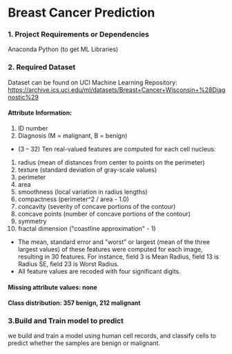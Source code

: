 # Breast Cancer Prediction

### 1. Project Requirements or Dependencies

Anaconda Python (to get ML Libraries)

### 2. Required Dataset

Dataset can be found on UCI Machine Learning Repository:
https://archive.ics.uci.edu/ml/datasets/Breast+Cancer+Wisconsin+%28Diagnostic%29

#### Attribute Information:

1. ID number
2. Diagnosis (M = malignant, B = benign)

- (3 – 32)
  Ten real-valued features are computed for each cell nucleus:

1. radius (mean of distances from center to points on the perimeter)
2. texture (standard deviation of gray-scale values)
3. perimeter
4. area
5. smoothness (local variation in radius lengths)
6. compactness (perimeter^2 / area - 1.0)
7. concavity (severity of concave portions of the contour)
8. concave points (number of concave portions of the contour)
9. symmetry
10. fractal dimension ("coastline approximation" - 1)

- The mean, standard error and "worst" or largest (mean of the three largest values) of these features were computed for each image, resulting in 30 features. For instance, field 3 is Mean Radius, field 13 is Radius SE, field 23 is Worst Radius.
- All feature values are recoded with four significant digits.

#### Missing attribute values: none

#### Class distribution: 357 benign, 212 malignant

### 3.Build and Train model to predict

we build and train a model using human cell records, and classify cells to predict whether the samples are benign or malignant.
